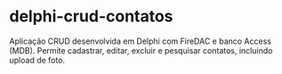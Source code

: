 # delphi-crud-contatos
Aplicação CRUD desenvolvida em Delphi com FireDAC e banco Access (MDB). Permite cadastrar, editar, excluir e pesquisar contatos, incluindo upload de foto.
